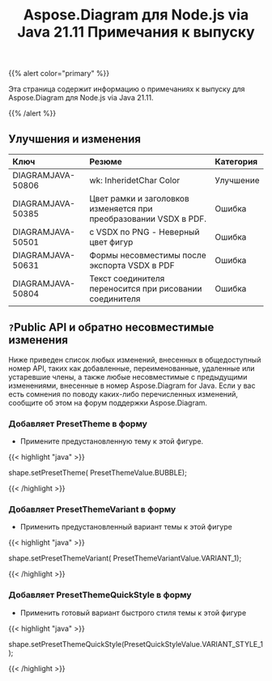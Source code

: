 ﻿---
title: Aspose.Diagram для Node.js via Java 21.11 Примечания к выпуску
type: docs
weight: 4
url: /ru/java/aspose-diagram-for-node-js-via-java-21-11-release-notes/
---
{{% alert color="primary" %}}

Эта страница содержит информацию о примечаниях к выпуску для Aspose.Diagram для Node.js via Java 21.11.

{{% /alert %}}
## **Улучшения и изменения**  ##

|**Ключ**|**Резюме**|**Категория**|
|:- |:- |:- |
|DIAGRAMJAVA-50806|wk: InheridetChar Color|Улучшение|
|DIAGRAMJAVA-50385|Цвет рамки и заголовков изменяется при преобразовании VSDX в PDF.|Ошибка|
|DIAGRAMJAVA-50501|с VSDX по PNG - Неверный цвет фигур|Ошибка|
|DIAGRAMJAVA-50631|Формы несовместимы после экспорта VSDX в PDF|Ошибка|
|DIAGRAMJAVA-50804|Текст соединителя переносится при рисовании соединителя|Ошибка|
## `?`**Public API и обратно несовместимые изменения**
Ниже приведен список любых изменений, внесенных в общедоступный номер API, таких как добавленные, переименованные, удаленные или устаревшие члены, а также любые несовместимые с предыдущими изменениями, внесенные в номер Aspose.Diagram for Java. Если у вас есть сомнения по поводу каких-либо перечисленных изменений, сообщите об этом на форум поддержки Aspose.Diagram.

### **Добавляет PresetTheme в форму**
- Примените предустановленную тему к этой фигуре.

{{< highlight "java" >}}
 
 shape.setPresetTheme( PresetThemeValue.BUBBLE);

{{< /highlight >}}


### **Добавляет PresetThemeVariant в форму**
- Применить предустановленный вариант темы к этой фигуре

{{< highlight "java" >}}

shape.setPresetThemeVariant( PresetThemeVariantValue.VARIANT_1);

{{< /highlight >}}

### **Добавляет PresetThemeQuickStyle в форму**
- Применить готовый вариант быстрого стиля темы к этой фигуре

{{< highlight "java" >}}

shape.setPresetThemeQuickStyle(PresetQuickStyleValue.VARIANT_STYLE_1);

{{< /highlight >}}
